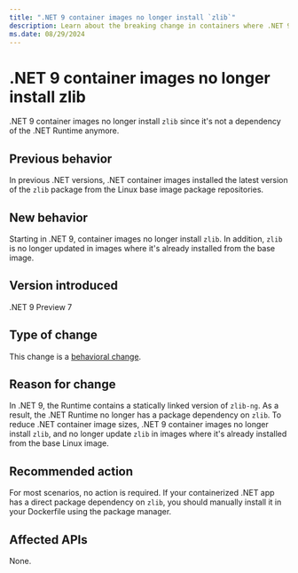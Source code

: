 ```yaml
---
title: ".NET 9 container images no longer install `zlib`"
description: Learn about the breaking change in containers where .NET 9 container images no longer install the zlib package.
ms.date: 08/29/2024
---
```

# .NET 9 container images no longer install zlib

.NET 9 container images no longer install `zlib` since it's not a dependency of the .NET Runtime anymore.

## Previous behavior

In previous .NET versions, .NET container images installed the latest version of the `zlib` package from the Linux base image package repositories.

## New behavior

Starting in .NET 9, container images no longer install `zlib`. In addition, `zlib` is no longer updated in images where it's already installed from the base image.

## Version introduced

.NET 9 Preview 7

## Type of change

This change is a [behavioral change](../../categories.md#behavioral-change).

## Reason for change

In .NET 9, the Runtime contains a statically linked version of `zlib-ng`. As a result, the .NET Runtime no longer has a package dependency on `zlib`. To reduce .NET container image sizes, .NET 9 container images no longer install `zlib`, and no longer update `zlib` in images where it's already installed from the base Linux image.

## Recommended action

For most scenarios, no action is required. If your containerized .NET app has a direct package dependency on `zlib`, you should manually install it in your Dockerfile using the package manager.

## Affected APIs

None.
